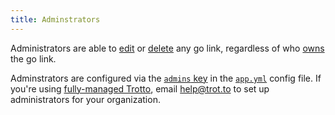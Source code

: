 ```yaml
---
title: Adminstrators
---
```


Administrators are able to [edit](editing-a-go-link) or [delete](deleting-a-go-link) any
go link, regardless of who [owns](go-link-owners) the go link.

Adminstrators are configured via the [`admins` key](/docs/deploy/app-yml-config-file#admins-optional)
in the [`app.yml`](../deploy/app-yml-config-file) config file. If you're using
[fully-managed Trotto](../deploy/fully-managed), email [help@trot.to](mailto:help@trot.to) to set up administrators for
your organization.
